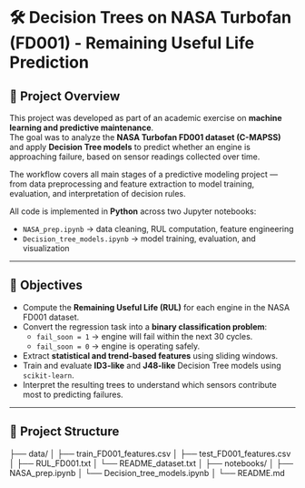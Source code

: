 # 🛠️ Decision Trees on NASA Turbofan (FD001) - Remaining Useful Life Prediction 

## 📘 Project Overview
This project was developed as part of an academic exercise on **machine learning and predictive maintenance**.  
The goal was to analyze the **NASA Turbofan FD001 dataset (C-MAPSS)** and apply **Decision Tree models** to predict whether an engine is approaching failure, based on sensor readings collected over time.

The workflow covers all main stages of a predictive modeling project — from data preprocessing and feature extraction to model training, evaluation, and interpretation of decision rules.

All code is implemented in **Python** across two Jupyter notebooks:
- `NASA_prep.ipynb` → data cleaning, RUL computation, feature engineering  
- `Decision_tree_models.ipynb` → model training, evaluation, and visualization

---

## 🎯 Objectives
- Compute the **Remaining Useful Life (RUL)** for each engine in the NASA FD001 dataset.  
- Convert the regression task into a **binary classification problem**:
  - `fail_soon = 1` → engine will fail within the next 30 cycles.  
  - `fail_soon = 0` → engine is operating safely.  
- Extract **statistical and trend-based features** using sliding windows.  
- Train and evaluate **ID3-like** and **J48-like** Decision Tree models using `scikit-learn`.  
- Interpret the resulting trees to understand which sensors contribute most to predicting failures.

---

## 📁 Project Structure
├── data/
│ ├── train_FD001_features.csv
│ ├── test_FD001_features.csv
│ ├── RUL_FD001.txt
│ └── README_dataset.txt
│
├── notebooks/
│ ├── NASA_prep.ipynb
│ └── Decision_tree_models.ipynb
│
└── README.md
